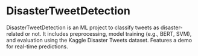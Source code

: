 # DisasterTweetDetection
DisasterTweetDetection is an ML project to classify tweets as disaster-related or not. It includes preprocessing, model training (e.g., BERT, SVM), and evaluation using the Kaggle Disaster Tweets dataset. Features a demo for real-time predictions.
